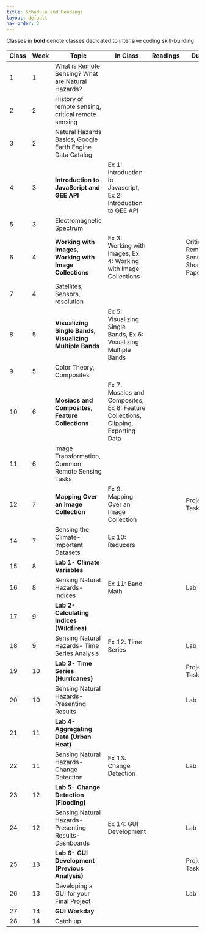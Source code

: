 ```yaml
---
title: Schedule and Readings
layout: default
nav_order: 3
---
```

Classes in **bold** denote classes dedicated to intensive coding skill-building

| Class | Week | Topic                                                    | In Class                                                                          | Readings | Due                                 |
| ----- | ---- | -------------------------------------------------------- | --------------------------------------------------------------------------------- | -------- | ----------------------------------- |
| 1     | 1    | What is Remote Sensing? What are Natural Hazards?        |                                                                                   |          |                                     |
| 2     | 2    | History of remote sensing, critical remote sensing       |                                                                                   |          |                                     |
| 3     | 2    | Natural Hazards Basics, Google Earth Engine Data Catalog |                                                                                   |          |                                     |
| 4     | 3    | **Introduction to JavaScript and GEE API**                   | Ex 1: Introduction to Javascript, Ex 2: Introduction to GEE API                   |          |                                     |
| 5     | 3    | Electromagnetic Spectrum                                 |                                                                                   |          |                                     |
| 6     | 4    | **Working with Images, Working with Image Collections**      | Ex 3: Working with Images, Ex 4: Working with Image Collections                   |          | Critical Remote Sensing Short Paper |
| 7     | 4    | Satellites, Sensors, resolution                          |                                                                                   |          |                                     |
| 8     | 5    | **Visualizing Single Bands, Visualizing Multiple Bands**     | Ex 5: Visualizing Single Bands, Ex 6: Visualizing Multiple Bands                  |          |                                     |
| 9     | 5    | Color Theory, Composites                                 |                                                                                   |          |                                     |
| 10    | 6    | **Mosiacs and Composites, Feature Collections**              | Ex 7: Mosaics and Composites, Ex 8: Feature Collections, Clipping, Exporting Data |          |                                     |
| 11    | 6    | Image Transformation, Common Remote Sensing Tasks        |                                                                                   |          |                                     |
| 12    | 7    | **Mapping Over an Image Collection**                         | Ex 9: Mapping Over an Image Collection                                            |          | Project Task 1                      |
| 14    | 7    | Sensing the Climate- Important Datasets                  | Ex 10: Reducers                                                                   |          |                                     |
| 15    | 8    |**Lab 1- Climate Variables**                                 |                                                                                   |          |                                     |
| 16    | 8    | Sensing Natural Hazards- Indices                         | Ex 11: Band Math                                                                  |          | Lab 1                               |
| 17    | 9    | **Lab 2- Calculating Indices (Wildfires)**                   |                                                                                   |          |                                     |
| 18    | 9    | Sensing Natural Hazards- Time Series Analysis            | Ex 12: Time Series                                                                |          | Lab 2                               |
| 19    | 10   | **Lab 3- Time Series (Hurricanes)**                          |                                                                                   |          | Project Task 2                      |
| 20    | 10   | Sensing Natural Hazards- Presenting Results              |                                                                                   |          | Lab 3                               |
| 21    | 11   | **Lab 4- Aggregating Data (Urban Heat)**                     |                                                                                   |          |                                     |
| 22    | 11   | Sensing Natural Hazards- Change Detection                | Ex 13: Change Detection                                                           |          | Lab 4                               |
| 23    | 12   | **Lab 5- Change Detection (Flooding)**                       |                                                                                   |          |                                     |
| 24    | 12   | Sensing Natural Hazards- Presenting Results- Dashboards  | Ex 14: GUI Development                                                            |          | Lab 5                               |
| 25    | 13   | **Lab 6- GUI Development (Previous Analysis)**               |                                                                                   |          | Project Task 3                      |
| 26    | 13   | Developing a GUI for your Final Project                  |                                                                                   |          | Lab 6                               |
| 27    | 14   | **GUI Workday**                                              |                                                                                   |          |                                     |
| 28    | 14   | Catch up                                                 |                                                                                   |          |                                     |
